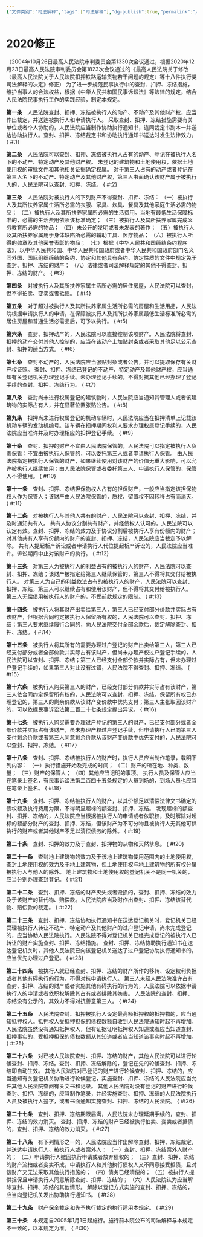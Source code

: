 ```yaml
---
{"文件类别":"司法解释","tags":["司法解释"],"dg-publish":true,"permalink":"/法条/司法解释/最高人民法院关于人民法院民事执行中查封、扣押、冻结财产的规定/","dgPassFrontmatter":true,"created":"2024-10-25T08:38:41.694+08:00","updated":"2024-10-25T08:39:20.234+08:00"}
---
```


# 2020修正
（2004年10月26日最高人民法院审判委员会第1330次会议通过，根据2020年12月23日最高人民法院审判委员会第1823次会议通过的《最高人民法院关于修改〈最高人民法院关于人民法院扣押铁路运输货物若干问题的规定〉等十八件执行类司法解释的决定》修正）
为了进一步规范民事执行中的查封、扣押、冻结措施，维护当事人的合法权益，根据《中华人民共和国民事诉讼法》等法律的规定，结合人民法院民事执行工作的实践经验，制定本规定。

**第一条**　人民法院查封、扣押、冻结被执行人的动产、不动产及其他财产权，应当作出裁定，并送达被执行人和申请执行人。
采取查封、扣押、冻结措施需要有关单位或者个人协助的，人民法院应当制作协助执行通知书，连同裁定书副本一并送达协助执行人。查封、扣押、冻结裁定书和协助执行通知书送达时发生法律效力。
{ #t1}


**第二条**　人民法院可以查封、扣押、冻结被执行人占有的动产、登记在被执行人名下的不动产、特定动产及其他财产权。
未登记的建筑物和土地使用权，依据土地使用权的审批文件和其他相关证据确定权属。
对于第三人占有的动产或者登记在第三人名下的不动产、特定动产及其他财产权，第三人书面确认该财产属于被执行人的，人民法院可以查封、扣押、冻结。
{ #t2}


**第三条**　人民法院对被执行人的下列财产不得查封、扣押、冻结：
（一）被执行人及其所扶养家属生活所必需的衣服、家具、炊具、餐具及其他家庭生活必需的物品；
（二）被执行人及其所扶养家属所必需的生活费用。当地有最低生活保障标准的，必需的生活费用依照该标准确定；
（三）被执行人及其所扶养家属完成义务教育所必需的物品；
（四）未公开的发明或者未发表的著作；
（五）被执行人及其所扶养家属用于身体缺陷所必需的辅助工具、医疗物品；
（六）被执行人所得的勋章及其他荣誉表彰的物品；
（七）根据《中华人民共和国缔结条约程序法》，以中华人民共和国、中华人民共和国政府或者中华人民共和国政府部门名义同外国、国际组织缔结的条约、协定和其他具有条约、协定性质的文件中规定免于查封、扣押、冻结的财产；
（八）法律或者司法解释规定的其他不得查封、扣押、冻结的财产。
{ #t3}


**第四条**　对被执行人及其所扶养家属生活所必需的居住房屋，人民法院可以查封，但不得拍卖、变卖或者抵债。
{ #t4}


**第五条**　对于超过被执行人及其所扶养家属生活所必需的房屋和生活用品，人民法院根据申请执行人的申请，在保障被执行人及其所扶养家属最低生活标准所必需的居住房屋和普通生活必需品后，可予以执行。
{ #t5}


**第六条**　查封、扣押动产的，人民法院可以直接控制该项财产。人民法院将查封、扣押的动产交付其他人控制的，应当在该动产上加贴封条或者采取其他足以公示查封、扣押的适当方式。
{ #t6}


**第七条**　查封不动产的，人民法院应当张贴封条或者公告，并可以提取保存有关财产权证照。
查封、扣押、冻结已登记的不动产、特定动产及其他财产权，应当通知有关登记机关办理登记手续。未办理登记手续的，不得对抗其他已经办理了登记手续的查封、扣押、冻结行为。
{ #t7}


**第八条**　查封尚未进行权属登记的建筑物时，人民法院应当通知其管理人或者该建筑物的实际占有人，并在显著位置张贴公告。
{ #t8}


**第九条**　扣押尚未进行权属登记的机动车辆时，人民法院应当在扣押清单上记载该机动车辆的发动机编号。该车辆在扣押期间权利人要求办理权属登记手续的，人民法院应当准许并及时办理相应的扣押登记手续。
{ #t9}


**第十条**　查封、扣押的财产不宜由人民法院保管的，人民法院可以指定被执行人负责保管；不宜由被执行人保管的，可以委托第三人或者申请执行人保管。
由人民法院指定被执行人保管的财产，如果继续使用对该财产的价值无重大影响，可以允许被执行人继续使用；由人民法院保管或者委托第三人、申请执行人保管的，保管人不得使用。
{ #t10}


**第十一条**　查封、扣押、冻结担保物权人占有的担保财产，一般应当指定该担保物权人作为保管人；该财产由人民法院保管的，质权、留置权不因转移占有而消灭。
{ #t11}


**第十二条**　对被执行人与其他人共有的财产，人民法院可以查封、扣押、冻结，并及时通知共有人。
共有人协议分割共有财产，并经债权人认可的，人民法院可以认定有效。查封、扣押、冻结的效力及于协议分割后被执行人享有份额内的财产；对其他共有人享有份额内的财产的查封、扣押、冻结，人民法院应当裁定予以解除。
共有人提起析产诉讼或者申请执行人代位提起析产诉讼的，人民法院应当准许。诉讼期间中止对该财产的执行。
{ #t12}


**第十三条**　对第三人为被执行人的利益占有的被执行人的财产，人民法院可以查封、扣押、冻结；该财产被指定给第三人继续保管的，第三人不得将其交付给被执行人。
对第三人为自己的利益依法占有的被执行人的财产，人民法院可以查封、扣押、冻结，第三人可以继续占有和使用该财产，但不得将其交付给被执行人。
第三人无偿借用被执行人的财产的，不受前款规定的限制。
{ #t13}


**第十四条**　被执行人将其财产出卖给第三人，第三人已经支付部分价款并实际占有该财产，但根据合同约定被执行人保留所有权的，人民法院可以查封、扣押、冻结；第三人要求继续履行合同的，向人民法院交付全部余款后，裁定解除查封、扣押、冻结。
{ #t14}


**第十五条**　被执行人将其所有的需要办理过户登记的财产出卖给第三人，第三人已经支付部分或者全部价款并实际占有该财产，但尚未办理产权过户登记手续的，人民法院可以查封、扣押、冻结；第三人已经支付全部价款并实际占有，但未办理过户登记手续的，如果第三人对此没有过错，人民法院不得查封、扣押、冻结。
{ #t15}


**第十六条**　被执行人购买第三人的财产，已经支付部分价款并实际占有该财产，第三人依合同约定保留所有权的，人民法院可以查封、扣押、冻结。保留所有权已办理登记的，第三人的剩余价款从该财产变价款中优先支付；第三人主张取回该财产的，可以依据民事诉讼法第二百二十七条规定提出异议。
{ #t16}


**第十七条**　被执行人购买需要办理过户登记的第三人的财产，已经支付部分或者全部价款并实际占有该财产，虽未办理产权过户登记手续，但申请执行人已向第三人支付剩余价款或者第三人同意剩余价款从该财产变价款中优先支付的，人民法院可以查封、扣押、冻结。
{ #t17}


**第十八条**　查封、扣押、冻结被执行人的财产时，执行人员应当制作笔录，载明下列内容：
（一）执行措施开始及完成的时间；
（二）财产的所在地、种类、数量；
（三）财产的保管人；
（四）其他应当记明的事项。
执行人员及保管人应当在笔录上签名，有民事诉讼法第二百四十五条规定的人员到场的，到场人员也应当在笔录上签名。
{ #t18}


**第十九条**　查封、扣押、冻结被执行人的财产，以其价额足以清偿法律文书确定的债权额及执行费用为限，不得明显超标的额查封、扣押、冻结。
发现超标的额查封、扣押、冻结的，人民法院应当根据被执行人的申请或者依职权，及时解除对超标的额部分财产的查封、扣押、冻结，但该财产为不可分物且被执行人无其他可供执行的财产或者其他财产不足以清偿债务的除外。
{ #t19}


**第二十条**　查封、扣押的效力及于查封、扣押物的从物和天然孳息。
{ #t20}


**第二十一条**　查封地上建筑物的效力及于该地上建筑物使用范围内的土地使用权，查封土地使用权的效力及于地上建筑物，但土地使用权与地上建筑物的所有权分属被执行人与他人的除外。
地上建筑物和土地使用权的登记机关不是同一机关的，应当分别办理查封登记。
{ #t21}


**第二十二条**　查封、扣押、冻结的财产灭失或者毁损的，查封、扣押、冻结的效力及于该财产的替代物、赔偿款。人民法院应当及时作出查封、扣押、冻结该替代物、赔偿款的裁定。
{ #t22}


**第二十三条**　查封、扣押、冻结协助执行通知书在送达登记机关时，登记机关已经受理被执行人转让不动产、特定动产及其他财产的过户登记申请，尚未完成登记的，应当协助人民法院执行。人民法院不得对登记机关已经完成登记的被执行人已转让的财产实施查封、扣押、冻结措施。
查封、扣押、冻结协助执行通知书在送达登记机关时，其他人民法院已向该登记机关送达了过户登记协助执行通知书的，应当优先办理过户登记。
{ #t23}


**第二十四条**　被执行人就已经查封、扣押、冻结的财产所作的移转、设定权利负担或者其他有碍执行的行为，不得对抗申请执行人。
第三人未经人民法院准许占有查封、扣押、冻结的财产或者实施其他有碍执行的行为的，人民法院可以依据申请执行人的申请或者依职权解除其占有或者排除其妨害。
人民法院的查封、扣押、冻结没有公示的，其效力不得对抗善意第三人。
{ #t24}


**第二十五条**　人民法院查封、扣押被执行人设定最高额抵押权的抵押物的，应当通知抵押权人。抵押权人受抵押担保的债权数额自收到人民法院通知时起不再增加。
人民法院虽然没有通知抵押权人，但有证据证明抵押权人知道或者应当知道查封、扣押事实的，受抵押担保的债权数额从其知道或者应当知道该事实时起不再增加。
{ #t25}


**第二十六条**　对已被人民法院查封、扣押、冻结的财产，其他人民法院可以进行轮候查封、扣押、冻结。查封、扣押、冻结解除的，登记在先的轮候查封、扣押、冻结即自动生效。
其他人民法院对已登记的财产进行轮候查封、扣押、冻结的，应当通知有关登记机关协助进行轮候登记，实施查封、扣押、冻结的人民法院应当允许其他人民法院查阅有关文书和记录。
其他人民法院对没有登记的财产进行轮候查封、扣押、冻结的，应当制作笔录，并经实施查封、扣押、冻结的人民法院执行人员及被执行人签字，或者书面通知实施查封、扣押、冻结的人民法院。
{ #t26}


**第二十七条**　查封、扣押、冻结期限届满，人民法院未办理延期手续的，查封、扣押、冻结的效力消灭。
查封、扣押、冻结的财产已经被执行拍卖、变卖或者抵债的，查封、扣押、冻结的效力消灭。
{ #t27}


**第二十八条**　有下列情形之一的，人民法院应当作出解除查封、扣押、冻结裁定，并送达申请执行人、被执行人或者案外人：
（一）查封、扣押、冻结案外人财产的；
（二）申请执行人撤回执行申请或者放弃债权的；
（三）查封、扣押、冻结的财产流拍或者变卖不成，申请执行人和其他执行债权人又不同意接受抵债，且对该财产又无法采取其他执行措施的；
（四）债务已经清偿的；
（五）被执行人提供担保且申请执行人同意解除查封、扣押、冻结的；
（六）人民法院认为应当解除查封、扣押、冻结的其他情形。
解除以登记方式实施的查封、扣押、冻结的，应当向登记机关发出协助执行通知书。
{ #t28}


**第二十九条**　财产保全裁定和先予执行裁定的执行适用本规定。
{ #t29}


**第三十条**　本规定自2005年1月1日起施行。施行前本院公布的司法解释与本规定不一致的，以本规定为准。
{ #t30}
